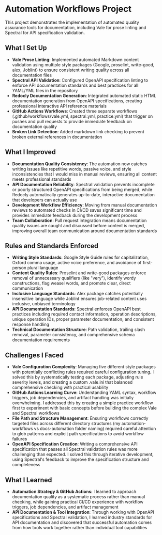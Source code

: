 # Automation Workflows Project

This project demonstrates the implementation of automated quality assurance tools for documentation, including Vale for prose linting and Spectral for API specification validation.

## What I Set Up

- **Vale Prose Linting**: Implemented automated Markdown content validation using multiple style packages (Google, proselint, write-good, alex, Joblint) to ensure consistent writing quality across all documentation files
- **Spectral API Validation**: Configured OpenAPI specification linting to enforce API documentation standards and best practices for all YAML/YML files in the repository  
- **Redocly Documentation Generation**: Integrated automated static HTML documentation generation from OpenAPI specifications, creating professional interactive API reference materials
- **GitHub Actions Workflows**: Created three separate workflows (.github/workflows/vale.yml, spectral.yml, practice.yml) that trigger on pushes and pull requests to provide immediate feedback on documentation quality
- **Broken Link Detection**: Added markdown link checking to prevent broken external references in documentation

## What I Improved

- **Documentation Quality Consistency**: The automation now catches writing issues like repetitive words, passive voice, and style inconsistencies that I would miss in manual reviews, ensuring all content meets professional standards
- **API Documentation Reliability**: Spectral validation prevents incomplete or poorly structured OpenAPI specifications from being merged, while Redocly automatically generates up-to-date, interactive documentation that developers can actually use
- **Development Workflow Efficiency**: Moving from manual documentation reviews to automated checks in CI/CD saves significant time and provides immediate feedback during the development process
- **Team Collaboration**: Pull request integration means documentation quality issues are caught and discussed before content is merged, improving overall team communication around documentation standards

## Rules and Standards Enforced

- **Writing Style Standards**: Google Style Guide rules for capitalization, Oxford comma usage, active voice preference, and avoidance of first-person plural language
- **Content Quality Rules**: Proselint and write-good packages enforce removal of unnecessary qualifiers (like "very"), identify wordy constructions, flag weasel words, and promote clear, direct communication
- **Inclusive Language Standards**: Alex package catches potentially insensitive language while Joblint ensures job-related content uses inclusive, unbiased terminology
- **API Documentation Standards**: Spectral enforces OpenAPI best practices including required contact information, operation descriptions, unique operation IDs, proper parameter documentation, and consistent response handling
- **Technical Documentation Structure**: Path validation, trailing slash removal, parameter consistency, and comprehensive schema documentation requirements

## Challenges I Faced

- **Vale Configuration Complexity**: Managing five different style packages with potentially conflicting rules required careful configuration tuning. I solved this by systematically testing each package, adjusting rule severity levels, and creating a custom .vale.ini that balanced comprehensive checking with practical usability
- **GitHub Actions Learning Curve**: Understanding YAML syntax, workflow triggers, job dependencies, and artifact handling was initially overwhelming. I addressed this by creating a simple practice workflow first to experiment with basic concepts before building the complex Vale and Spectral workflows
- **File Path and Structure Management**: Ensuring workflows correctly targeted files across different directory structures (my automation-workflows vs docs-automation folder naming) required careful attention to glob patterns and explicit path specifications to avoid workflow failures
- **OpenAPI Specification Creation**: Writing a comprehensive API specification that passes all Spectral validation rules was more challenging than expected. I solved this through iterative development, using Spectral's feedback to improve the specification structure and completeness

## What I Learned

- **Automation Strategy & GitHub Actions**: I learned to approach documentation quality as a systematic process rather than manual checking, while gaining practical CI/CD experience with workflow triggers, job dependencies, and artifact management
- **API Documentation & Tool Integration**: Through working with OpenAPI specifications and Spectral validation, I learned industry standards for API documentation and discovered that successful automation comes from how tools work together rather than individual tool capabilities
